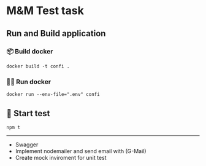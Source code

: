 # M&M Test task

## Run and Build application

### 📦 Build docker

`docker build -t confi .`

### 🏃‍♂️ Run docker

`docker run --env-file=".env" confi`

## 🧪 Start test

`npm t`

---

- Swagger
- Implement nodemailer and send email with (G-Mail)
- Create mock inviroment for unit test
